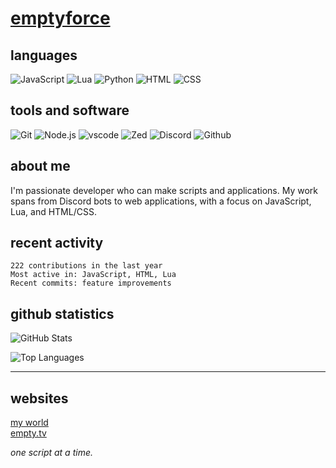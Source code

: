 # [emptyforce](https://empty.world)

## languages
![JavaScript](https://img.shields.io/badge/JavaScript-F7DF1E?style=for-the-badge&logo=javascript&logoColor=black)
![Lua](https://img.shields.io/badge/Lua-2C2D72?style=for-the-badge&logo=lua&logoColor=white)
![Python](https://img.shields.io/badge/Python-3776AB?style=for-the-badge&logo=python&logoColor=white)
![HTML](https://img.shields.io/badge/HTML5-E34F26?style=for-the-badge&logo=html5&logoColor=white)
![CSS](https://img.shields.io/badge/CSS3-1572B6?style=for-the-badge&logo=css3&logoColor=white)

## tools and software
![Git](https://img.shields.io/badge/Git-F05032?style=for-the-badge&logo=git&logoColor=white)
![Node.js](https://img.shields.io/badge/Node.js-43853D?style=for-the-badge&logo=node.js&logoColor=white)
![vscode](https://img.shields.io/badge/vscode-007ACC?style=for-the-badge&logo=visualstudiocode&logoColor=white)
![Zed](https://img.shields.io/badge/Zed-084CCF?style=for-the-badge&logo=ZedIndustries&logoColor=white)
![Discord](https://img.shields.io/badge/Discord-5865F2?style=for-the-badge&logo=Discord&logoColor=white)
![Github](https://img.shields.io/badge/GitHub-100000?style=for-the-badge&logo=github&logoColor=white)

## about me

I'm passionate developer who can make scripts and applications. My work spans from Discord bots to web applications, with a focus on JavaScript, Lua, and HTML/CSS.

## recent activity

```
222 contributions in the last year
Most active in: JavaScript, HTML, Lua
Recent commits: feature improvements
```

## github statistics

![GitHub Stats](https://github-readme-stats.vercel.app/api?username=emptier-lab&show_icons=true&theme=dark&hide_border=true&bg_color=0d1117)

![Top Languages](https://github-readme-stats.vercel.app/api/top-langs/?username=emptier-lab&layout=compact&theme=dark&hide_border=true&bg_color=0d1117)

---

## websites

[my world](https://empty.world)  
[empty.tv](https://empty.rocks/)

*one script at a time.*
